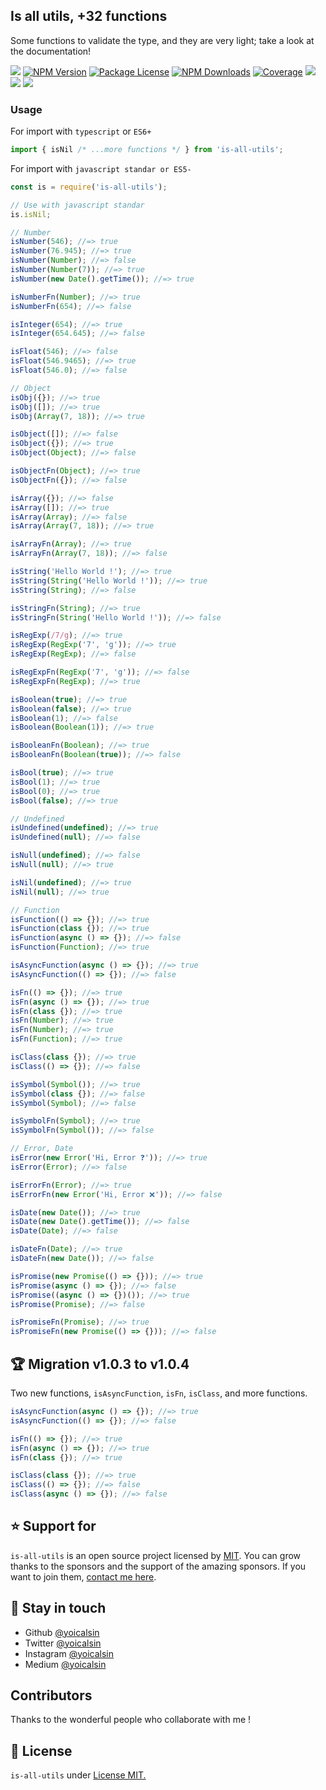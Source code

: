 ## Is all utils, +32 functions

Some functions to validate the type, and they are very light; take a look at the documentation!

<a href="https://github.com/yoicalsin/is-all-utils"><img src="https://img.shields.io/spiget/stars/1000?color=brightgreen&label=Star&logo=github" /></a>
<a href="https://www.npmjs.com/is-all-utils" target="_blank">
<img src="https://img.shields.io/npm/v/is-all-utils" alt="NPM Version" /></a>
<a href="https://www.npmjs.com/is-all-utils" target="_blank">
<img src="https://img.shields.io/npm/l/is-all-utils" alt="Package License" /></a>
<a href="https://www.npmjs.com/is-all-utils" target="_blank">
<img src="https://img.shields.io/npm/dm/is-all-utils" alt="NPM Downloads" /></a>
<a href="https://github.com/yoicalsin/is-all-utils" target="_blank">
<img src="https://s3.amazonaws.com/assets.coveralls.io/badges/coveralls_95.svg" alt="Coverage" /></a>
<a href="https://github.com/yoicalsin/is-all-utils"><img src="https://img.shields.io/badge/Github%20Page-is.all.utils-yellow?style=flat-square&logo=github" /></a>
<a href="https://github.com/yoicalsin"><img src="https://img.shields.io/badge/Author-Yoni%20Calsin-blueviolet?style=flat-square&logo=appveyor" /></a>
<a href="https://twitter.com/yoicalsin" target="_blank">
<img src="https://img.shields.io/twitter/follow/yoicalsin.svg?style=social&label=Follow"></a>

### Usage

For import with `typescript` or `ES6+`

```ts
import { isNil /* ...more functions */ } from 'is-all-utils';
```

For import with `javascript standar or ES5-`

```js
const is = require('is-all-utils');

// Use with javascript standar
is.isNil;
```

```ts
// Number
isNumber(546); //=> true
isNumber(76.945); //=> true
isNumber(Number); //=> false
isNumber(Number(7)); //=> true
isNumber(new Date().getTime()); //=> true

isNumberFn(Number); //=> true
isNumberFn(654); //=> false

isInteger(654); //=> true
isInteger(654.645); //=> false

isFloat(546); //=> false
isFloat(546.9465); //=> true
isFloat(546.0); //=> false

// Object
isObj({}); //=> true
isObj([]); //=> true
isObj(Array(7, 18)); //=> true

isObject([]); //=> false
isObject({}); //=> true
isObject(Object); //=> false

isObjectFn(Object); //=> true
isObjectFn({}); //=> false

isArray({}); //=> false
isArray([]); //=> true
isArray(Array); //=> false
isArray(Array(7, 18)); //=> true

isArrayFn(Array); //=> true
isArrayFn(Array(7, 18)); //=> false

isString('Hello World !'); //=> true
isString(String('Hello World !')); //=> true
isString(String); //=> false

isStringFn(String); //=> true
isStringFn(String('Hello World !')); //=> false

isRegExp(/7/g); //=> true
isRegExp(RegExp('7', 'g')); //=> true
isRegExp(RegExp); //=> false

isRegExpFn(RegExp('7', 'g')); //=> false
isRegExpFn(RegExp); //=> true

isBoolean(true); //=> true
isBoolean(false); //=> true
isBoolean(1); //=> false
isBoolean(Boolean(1)); //=> true

isBooleanFn(Boolean); //=> true
isBooleanFn(Boolean(true)); //=> false

isBool(true); //=> true
isBool(1); //=> true
isBool(0); //=> true
isBool(false); //=> true

// Undefined
isUndefined(undefined); //=> true
isUndefined(null); //=> false

isNull(undefined); //=> false
isNull(null); //=> true

isNil(undefined); //=> true
isNil(null); //=> true

// Function
isFunction(() => {}); //=> true
isFunction(class {}); //=> true
isFunction(async () => {}); //=> false
isFunction(Function); //=> true

isAsyncFunction(async () => {}); //=> true
isAsyncFunction(() => {}); //=> false

isFn(() => {}); //=> true
isFn(async () => {}); //=> true
isFn(class {}); //=> true
isFn(Number); //=> true
isFn(Number); //=> true
isFn(Function); //=> true

isClass(class {}); //=> true
isClass(() => {}); //=> false

isSymbol(Symbol()); //=> true
isSymbol(class {}); //=> false
isSymbol(Symbol); //=> false

isSymbolFn(Symbol); //=> true
isSymbolFn(Symbol()); //=> false

// Error, Date
isError(new Error('Hi, Error ❓')); //=> true
isError(Error); //=> false

isErrorFn(Error); //=> true
isErrorFn(new Error('Hi, Error ❌')); //=> false

isDate(new Date()); //=> true
isDate(new Date().getTime()); //=> false
isDate(Date); //=> false

isDateFn(Date); //=> true
isDateFn(new Date()); //=> false

isPromise(new Promise(() => {})); //=> true
isPromise(async () => {}); //=> false
isPromise((async () => {})()); //=> true
isPromise(Promise); //=> false

isPromiseFn(Promise); //=> true
isPromiseFn(new Promise(() => {})); //=> false
```

## 🏆 Migration v1.0.3 to v1.0.4

Two new functions, `isAsyncFunction`, `isFn`, `isClass`, and more functions.

```ts
isAsyncFunction(async () => {}); //=> true
isAsyncFunction(() => {}); //=> false

isFn(() => {}); //=> true
isFn(async () => {}); //=> true
isFn(class {}); //=> true

isClass(class {}); //=> true
isClass(() => {}); //=> false
isClass(async () => {}); //=> false
```

## ⭐ Support for

`is-all-utils` is an open source project licensed by [MIT](LICENSE). You can grow thanks to the sponsors and the support of the amazing sponsors. If you want to join them, [contact me here](mailto:helloyonicb@gmail.com).

## 🎩 Stay in touch

-   Github [@yoicalsin](https://github.com/yoicalsin)
-   Twitter [@yoicalsin](https://twitter.com/yoicalsin)
-   Instagram [@yoicalsin](https://instagram.com/yoicalsin)
-   Medium [@yoicalsin](https://medium.com/yoicalsin)

## Contributors

Thanks to the wonderful people who collaborate with me !

## 📜 License

`is-all-utils` under [License MIT.](LICENSE)
